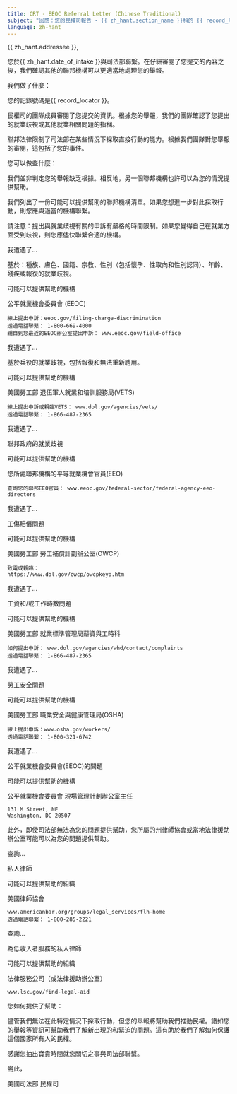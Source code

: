 ```yaml
---
title: CRT - EEOC Referral Letter (Chinese Traditional)
subject: "回應：您的民權司報告 - {{ zh_hant.section_name }}科的 {{ record_locator }}"
language: zh-hant
---
```

{{ zh_hant.addressee }},

您於{{ zh_hant.date_of_intake }}與司法部聯繫。在仔細審閱了您提交的內容之後，我們確認其他的聯邦機構可以更適當地處理您的舉報。

我們做了什麼：

您的記錄號碼是{{ record_locator }}。

民權司的團隊成員審閱了您提交的資訊。根據您的舉報，我們的團隊確認了您提出的就業歧視或其他就業相關問題的指稱。

聯邦法律限制了司法部在某些情況下採取直接行動的能力。根據我們團隊對您舉報的審閱，這包括了您的事件。

您可以做些什麼：

我們並非判定您的舉報缺乏根據。相反地，另一個聯邦機構也許可以為您的情況提供幫助。

我們列出了一份可能可以提供幫助的聯邦機構清單。如果您想進一步對此採取行動，則您應與適當的機構聯繫。

請注意：提出與就業歧視有關的申訴有嚴格的時間限制。如果您覺得自己在就業方面受到歧視，則您應儘快聯繫合適的機構。

我遭遇了...

基於：種族、膚色、國籍、宗教、性別（包括懷孕、性取向和性別認同）、年齡、殘疾或報復的就業歧視。

可能可以提供幫助的機構

公平就業機會委員會 (EEOC)

    線上提出申訴：eeoc.gov/filing-charge-discrimination
    透過電話聯繫： 1-800-669-4000
    親自到您最近的EEOC辦公室提出申訴： www.eeoc.gov/field-office

我遭遇了...

基於兵役的就業歧視，包括報復和無法重新聘用。

可能可以提供幫助的機構

美國勞工部
退伍軍人就業和培訓服務局(VETS)

    線上提出申訴或親臨VETS： www.dol.gov/agencies/vets/
    透過電話聯繫： 1-866-487-2365

我遭遇了...

聯邦政府的就業歧視

可能可以提供幫助的機構

您所處聯邦機構的平等就業機會官員(EEO)

    查詢您的聯邦EEO官員： www.eeoc.gov/federal-sector/federal-agency-eeo-directors

我遭遇了...

工傷賠償問題

可能可以提供幫助的機構

美國勞工部
勞工補償計劃辦公室(OWCP)

    致電或親臨：
    https://www.dol.gov/owcp/owcpkeyp.htm

我遭遇了...

工資和/或工作時數問題

可能可以提供幫助的機構

美國勞工部
就業標準管理局薪資與工時科

    如何提出申訴： www.dol.gov/agencies/whd/contact/complaints
    透過電話聯繫： 1-866-487-2365

我遭遇了...

勞工安全問題

可能可以提供幫助的機構

美國勞工部
職業安全與健康管理局(OSHA)

    線上提出申訴：www.osha.gov/workers/
    透過電話聯繫： 1-800-321-6742

我遭遇了...

公平就業機會委員會(EEOC)的問題

可能可以提供幫助的機構

公平就業機會委員會
現場管理計劃辦公室主任

    131 M Street, NE
    Washington, DC 20507

此外，即使司法部無法為您的問題提供幫助，您所屬的州律師協會或當地法律援助辦公室可能可以為您的問題提供幫助。

查詢...

私人律師

可能可以提供幫助的組織

美國律師協會

    www.americanbar.org/groups/legal_services/flh-home
    透過電話聯繫： 1-800-285-2221

查詢...

為低收入者服務的私人律師

可能可以提供幫助的組織

法律服務公司（或法律援助辦公室）

    www.lsc.gov/find-legal-aid

您如何提供了幫助：

儘管我們無法在此特定情況下採取行動，但您的舉報將幫助我們推動民權。諸如您的舉報等資訊可幫助我們了解新出現的和緊迫的問題。這有助於我們了解如何保護這個國家所有人的民權。

感謝您抽出寶貴時間就您關切之事與司法部聯繫。

耑此，

美國司法部
民權司
